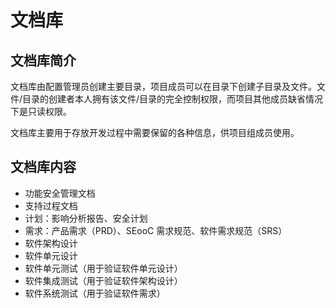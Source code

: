 # 文档库
## 文档库简介
文档库由配置管理员创建主要目录，项目成员可以在目录下创建子目录及文件。文件/目录的创建者本人拥有该文件/目录的完全控制权限，而项目其他成员缺省情况下是只读权限。

文档库主要用于存放开发过程中需要保留的各种信息，供项目组成员使用。
## 文档库内容
- 功能安全管理文档
- 支持过程文档
- 计划：影响分析报告、安全计划
- 需求：产品需求（PRD）、SEooC 需求规范、软件需求规范（SRS）
- 软件架构设计
- 软件单元设计
- 软件单元测试（用于验证软件单元设计）
- 软件集成测试（用于验证软件架构设计）
- 软件系统测试（用于验证软件需求）